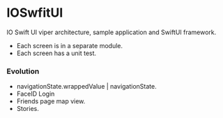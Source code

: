 # IOSwfitUI

IO Swift UI viper architecture, sample application and SwiftUI framework.

* Each screen is in a separate module.
* Each screen has a unit test.

### Evolution
- navigationState.wrappedValue | navigationState.
- FaceID Login
- Friends page map view.
- Stories.
